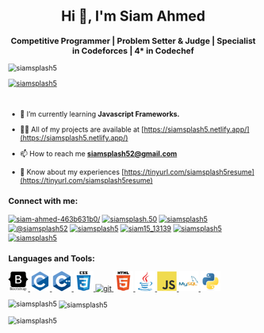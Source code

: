 <h1 align="center">Hi 👋, I'm Siam Ahmed</h1>
<h3 align="center">Competitive Programmer | Problem Setter & Judge | Specialist in Codeforces | 4* in Codechef</h3>

<p align="left"> <img src="https://komarev.com/ghpvc/?username=siamsplash5&label=Profile%20views&color=0e75b6&style=flat" alt="siamsplash5" /> </p>

<p align="left"> <a href="https://github.com/ryo-ma/github-profile-trophy"><img src="https://github-profile-trophy.vercel.app/?username=siamsplash5" alt="siamsplash5" /></a> </p>

<p align="left"> <a href="https://twitter.com/" target="blank"><img src="https://img.shields.io/twitter/follow/?logo=twitter&style=for-the-badge" alt="" /></a> </p>

- 🌱 I’m currently learning **Javascript Frameworks.**

- 👨‍💻 All of my projects are available at [https://siamsplash5.netlify.app/](https://siamsplash5.netlify.app/)

- 📫 How to reach me **siamsplash52@gmail.com**

- 📄 Know about my experiences [https://tinyurl.com/siamsplash5resume](https://tinyurl.com/siamsplash5resume)

<h3 align="left">Connect with me:</h3>
<p align="left">
<a href="https://linkedin.com/in/siam-ahmed-463b631b0/" target="blank"><img align="center" src="https://raw.githubusercontent.com/rahuldkjain/github-profile-readme-generator/master/src/images/icons/Social/linked-in-alt.svg" alt="siam-ahmed-463b631b0/" height="30" width="40" /></a>
<a href="https://fb.com/siamsplash.50" target="blank"><img align="center" src="https://raw.githubusercontent.com/rahuldkjain/github-profile-readme-generator/master/src/images/icons/Social/facebook.svg" alt="siamsplash.50" height="30" width="40" /></a>
<a href="https://instagram.com/siamsplash5" target="blank"><img align="center" src="https://raw.githubusercontent.com/rahuldkjain/github-profile-readme-generator/master/src/images/icons/Social/instagram.svg" alt="siamsplash5" height="30" width="40" /></a>
<a href="https://medium.com/@siamsplash52" target="blank"><img align="center" src="https://raw.githubusercontent.com/rahuldkjain/github-profile-readme-generator/master/src/images/icons/Social/medium.svg" alt="@siamsplash52" height="30" width="40" /></a>
<a href="https://www.codechef.com/users/siamsplash5" target="blank"><img align="center" src="https://cdn.jsdelivr.net/npm/simple-icons@3.1.0/icons/codechef.svg" alt="siamsplash5" height="30" width="40" /></a>
<a href="https://www.hackerrank.com/siam15_13139" target="blank"><img align="center" src="https://raw.githubusercontent.com/rahuldkjain/github-profile-readme-generator/master/src/images/icons/Social/hackerrank.svg" alt="siam15_13139" height="30" width="40" /></a>
<a href="https://codeforces.com/profile/siamsplash5" target="blank"><img align="center" src="https://raw.githubusercontent.com/rahuldkjain/github-profile-readme-generator/master/src/images/icons/Social/codeforces.svg" alt="siamsplash5" height="30" width="40" /></a>
<a href="https://www.leetcode.com/siamsplash5" target="blank"><img align="center" src="https://raw.githubusercontent.com/rahuldkjain/github-profile-readme-generator/master/src/images/icons/Social/leet-code.svg" alt="siamsplash5" height="30" width="40" /></a>
</p>

<h3 align="left">Languages and Tools:</h3>
<p align="left"> <a href="https://getbootstrap.com" target="_blank" rel="noreferrer"> <img src="https://raw.githubusercontent.com/devicons/devicon/master/icons/bootstrap/bootstrap-plain-wordmark.svg" alt="bootstrap" width="40" height="40"/> </a> <a href="https://www.cprogramming.com/" target="_blank" rel="noreferrer"> <img src="https://raw.githubusercontent.com/devicons/devicon/master/icons/c/c-original.svg" alt="c" width="40" height="40"/> </a> <a href="https://www.w3schools.com/cpp/" target="_blank" rel="noreferrer"> <img src="https://raw.githubusercontent.com/devicons/devicon/master/icons/cplusplus/cplusplus-original.svg" alt="cplusplus" width="40" height="40"/> </a> <a href="https://www.w3schools.com/css/" target="_blank" rel="noreferrer"> <img src="https://raw.githubusercontent.com/devicons/devicon/master/icons/css3/css3-original-wordmark.svg" alt="css3" width="40" height="40"/> </a> <a href="https://git-scm.com/" target="_blank" rel="noreferrer"> <img src="https://www.vectorlogo.zone/logos/git-scm/git-scm-icon.svg" alt="git" width="40" height="40"/> </a> <a href="https://www.w3.org/html/" target="_blank" rel="noreferrer"> <img src="https://raw.githubusercontent.com/devicons/devicon/master/icons/html5/html5-original-wordmark.svg" alt="html5" width="40" height="40"/> </a> <a href="https://www.java.com" target="_blank" rel="noreferrer"> <img src="https://raw.githubusercontent.com/devicons/devicon/master/icons/java/java-original.svg" alt="java" width="40" height="40"/> </a> <a href="https://developer.mozilla.org/en-US/docs/Web/JavaScript" target="_blank" rel="noreferrer"> <img src="https://raw.githubusercontent.com/devicons/devicon/master/icons/javascript/javascript-original.svg" alt="javascript" width="40" height="40"/> </a> <a href="https://www.mysql.com/" target="_blank" rel="noreferrer"> <img src="https://raw.githubusercontent.com/devicons/devicon/master/icons/mysql/mysql-original-wordmark.svg" alt="mysql" width="40" height="40"/> </a> <a href="https://www.python.org" target="_blank" rel="noreferrer"> <img src="https://raw.githubusercontent.com/devicons/devicon/master/icons/python/python-original.svg" alt="python" width="40" height="40"/> </a> </p>

<p><img align="left" src="https://github-readme-stats.vercel.app/api/top-langs?username=siamsplash5&show_icons=true&locale=en&layout=compact" alt="siamsplash5" /></p>

<p>&nbsp;<img align="center" src="https://github-readme-stats.vercel.app/api?username=siamsplash5&show_icons=true&locale=en" alt="siamsplash5" /></p>

<p><img align="center" src="https://github-readme-streak-stats.herokuapp.com/?user=siamsplash5&" alt="siamsplash5" /></p>
